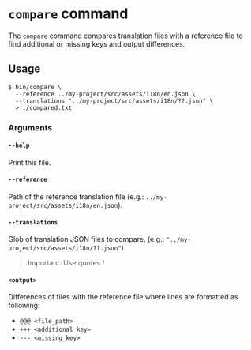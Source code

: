 # `compare` command

The `compare` command compares translation files with a reference file to find additional or missing keys and output differences.

## Usage

    $ bin/compare \
      --reference ../my-project/src/assets/i18n/en.json \
      --translations "../my-project/src/assets/i18n/??.json" \
      > ./compared.txt

### Arguments

#### `--help`

Print this file.

#### `--reference`

Path of the reference translation file (e.g.: `../my-project/src/assets/i18n/en.json`).

#### `--translations`

Glob of translation JSON files to compare. (e.g.: `"../my-project/src/assets/i18n/??.json"`)

> Important: Use quotes !

#### `<output>`

Differences of files with the reference file where lines are formatted as following:

- `@@@ <file_path>`
- `+++ <additional_key>`
- `--- <missing_key>`
